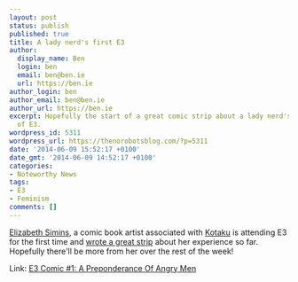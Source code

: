 ```yaml
---
layout: post
status: publish
published: true
title: A lady nerd's first E3
author:
  display_name: Ben
  login: ben
  email: ben@ben.ie
  url: https://ben.ie
author_login: ben
author_email: ben@ben.ie
author_url: https://ben.ie
excerpt: Hopefully the start of a great comic strip about a lady nerd's first experiences
  of E3.
wordpress_id: 5311
wordpress_url: https://thenorobotsblog.com/?p=5311
date: '2014-06-09 15:52:17 +0100'
date_gmt: '2014-06-09 14:52:17 +0100'
categories:
- Noteworthy News
tags:
- E3
- Feminism
comments: []
---
```

<p><a href="https://kotaku.com/tag/elizabeth-simins" target="_blank">Elizabeth Simins</a>, a comic book artist associated with <a href="https://kotaku.com" target="_blank">Kotaku</a> is attending E3 for the first time and <a href="https://kotaku.com/e3-comic-1-a-preponderance-of-angry-men-1588019305" target="_blank">wrote a great strip</a> about her experience so far. Hopefully there'll be more from her over the rest of the week!</p>
<p>Link: <a href="https://kotaku.com/e3-comic-1-a-preponderance-of-angry-men-1588019305">E3 Comic #1: A Preponderance Of Angry Men</a></p>
